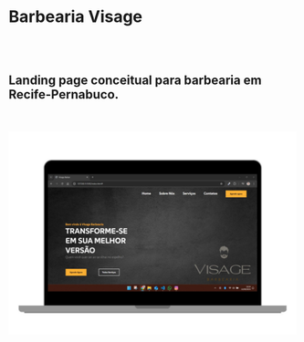 <h1>Barbearia Visage</h1>
<br>
<br>
<h2>Landing page conceitual para barbearia em Recife-Pernabuco.</h2>
<br>
<br>
<img src="https://raw.githubusercontent.com/lpa13/visage-barber/refs/heads/main/assets/Print-vasage.jpg"/>
